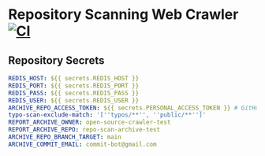 # Repository Scanning Web Crawler [![CI](https://github.com/open-source-crawler-test/repo-crawler-test/actions/workflows/ci.yml/badge.svg?branch=main)](https://github.com/open-source-crawler-test/repo-crawler-test/actions/workflows/ci.yml)


## Repository Secrets

```yml
REDIS_HOST: ${{ secrets.REDIS_HOST }}
REDIS_PORT: ${{ secrets.REDIS_PORT }}
REDIS_PASS: ${{ secrets.REDIS_PASS }}
REDIS_USER: ${{ secrets.REDIS_USER }}
ARCHIVE_REPO_ACCESS_TOKEN: ${{ secrets.PERSONAL_ACCESS_TOKEN }} # GitHub Access Token with write permissions to archive repository
typo-scan-exclude-match: '[''typos/**'', ''public/**'']'
REPORT_ARCHIVE_OWNER: open-source-crawler-test
REPORT_ARCHIVE_REPO: repo-scan-archive-test
ARCHIVE_REPO_BRANCH_TARGET: main
ARCHIVE_COMMIT_EMAIL: commit-bot@gmail.com
```